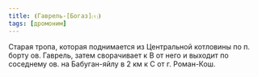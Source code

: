 ```yaml
---
title: ⦗Гаврель-[Богаз]⒯⦘
tags: [дромоним]
---
```


Старая тропа, которая поднимается из Центральной котловины по п. борту ов.
Гаврель, затем сворачивает к В от него и выходит по соседнему ов. на
Бабуган-яйлу в 2 км к С от г. Роман-Кош.
